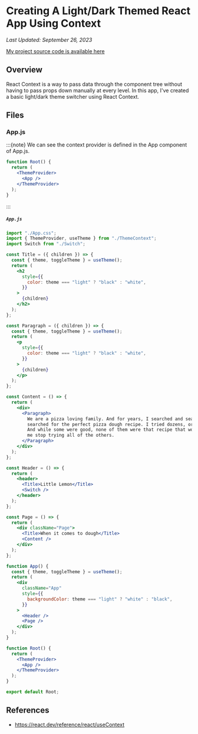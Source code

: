 # Creating A Light/Dark Themed React App Using Context

*Last Updated: September 26, 2023*

[My project source code is available here](https://github.com/LoganKells/meta-front-end-developer/tree/develop/course-6-advanced-react/lab-light-dark-theme-using-context)

## Overview

React Context is a way to pass data through the component tree without having to pass props down manually at every
level.
In this app, I've created a basic light/dark theme switcher using React Context.

## Files

### App.js

:::{note}
We can see the context provider is defined in the App component of App.js.

```jsx
function Root() {
  return (
    <ThemeProvider>
      <App />
    </ThemeProvider>
  );
}
```
:::

<h5 a><strong><code>App.js</code></strong></h5>

```jsx
import "./App.css";
import { ThemeProvider, useTheme } from "./ThemeContext";
import Switch from "./Switch";

const Title = ({ children }) => {
  const { theme, toggleTheme } = useTheme();
  return (
    <h2
      style={{
        color: theme === "light" ? "black" : "white",
      }}
    >
      {children}
    </h2>
  );
};

const Paragraph = ({ children }) => {
  const { theme, toggleTheme } = useTheme();
  return (
    <p
      style={{
        color: theme === "light" ? "black" : "white",
      }}
    >
      {children}
    </p>
  );
};

const Content = () => {
  return (
    <div>
      <Paragraph>
        We are a pizza loving family. And for years, I searched and searched and
        searched for the perfect pizza dough recipe. I tried dozens, or more.
        And while some were good, none of them were that recipe that would make
        me stop trying all of the others.
      </Paragraph>
    </div>
  );
};

const Header = () => {
  return (
    <header>
      <Title>Little Lemon</Title>
      <Switch />
    </header>
  );
};

const Page = () => {
  return (
    <div className="Page">
      <Title>When it comes to dough</Title>
      <Content />
    </div>
  );
};

function App() {
  const { theme, toggleTheme } = useTheme();
  return (
    <div
      className="App"
      style={{
        backgroundColor: theme === "light" ? "white" : "black",
      }}
    >
      <Header />
      <Page />
    </div>
  );
}

function Root() {
  return (
    <ThemeProvider>
      <App />
    </ThemeProvider>
  );
}

export default Root;
```

## References

- https://react.dev/reference/react/useContext